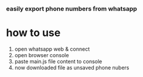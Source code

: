 ### easily export phone numbers from whatsapp

# how to use
1. open whatsapp web & connect
2. open browser console
3. paste main.js file content to console 
4. now downloaded file as unsaved phone nubers
